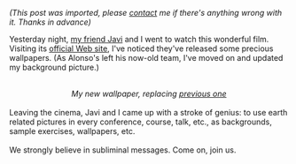 *(This post was imported, please [contact](#/contact) me if there's anything wrong with it. Thanks in advance)*

Yesterday night, <a href="http://www.google.es/search?hl=es&amp;client=firefox-a&amp;rls=org.mozilla%3Aes-ES%3Aofficial&amp;hs=Ii1&amp;q=Javier+Cant%C3%B3n+Ferrero&amp;btnG=Buscar&amp;meta=">my friend Javi</a> and I went to watch this wonderful film. Visiting its <a href="http://www.loveearth.com/es/earthfilm/">official Web site</a>, I've noticed they've released some precious wallpapers. (As Alonso's left his now-old team, I've moved on and updated my background picture.)<br /><br /><a onblur="try {parent.deselectBloggerImageGracefully();} catch(e) {}" href="http://bp0.blogger.com/_z2FqY6j3nZs/Ry3xEKAR9HI/AAAAAAAAA1Y/wYGX5sZdbHY/s1600-h/wall01_1280x1024.jpg"><img style="margin: 0px auto 10px; display: block; text-align: center; cursor: pointer;" src="http://bp0.blogger.com/_z2FqY6j3nZs/Ry3xEKAR9HI/AAAAAAAAA1Y/wYGX5sZdbHY/s400/wall01_1280x1024.jpg" alt="" id="BLOGGER_PHOTO_ID_5129020604352164978" border="0" /></a><div style="text-align: center;"><span style="font-style: italic;">My new wallpaper, replacing </span><a style="font-style: italic;" href="http://straybirds130.blogspot.com/2007/10/whoever-wins.html">previous one</a><br /></div><br />Leaving the cinema, Javi and I came up with a stroke of genius: to use earth related pictures in every conference, course, talk, etc., as backgrounds, sample exercises, wallpapers, etc.<br /><br />We strongly believe in subliminal messages. Come on, join us.